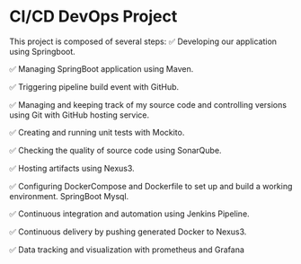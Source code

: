 # CI/CD DevOps Project
This project is composed of several steps:
✅ Developing our application using Springboot.

✅ Managing SpringBoot application using Maven.

✅ Triggering pipeline build event with GitHub.

✅ Managing and keeping track of my source code and controlling versions using Git with GitHub hosting service.

✅ Creating and running unit tests with Mockito.

✅ Checking the quality of source code using SonarQube.

✅ Hosting artifacts using Nexus3.

✅ Configuring DockerCompose and Dockerfile to set up and build a working environment. SpringBoot Mysql.

✅ Continuous integration and automation using Jenkins Pipeline.

✅ Continuous delivery by pushing generated Docker to Nexus3.

✅ Data tracking and visualization with prometheus and Grafana
